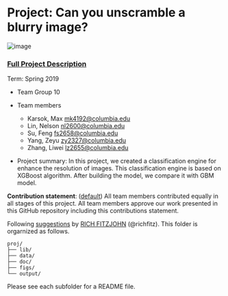 # Project: Can you unscramble a blurry image? 
![image](figs/example.png)

### [Full Project Description](doc/project3_desc.md)

Term: Spring 2019

+ Team Group 10
+ Team members
	+ Karsok, Max mk4192@columbia.edu
	+ Lin, Nelson nl2600@columbia.edu
	+ Su, Feng fs2658@columbia.edu
	+ Yang, Zeyu zy2327@columbia.edu
	+ Zhang, Liwei lz2655@columbia.edu

+ Project summary: In this project, we created a classification engine for enhance the resolution of images. This classification engine is based on XGBoost algorithm. After building the model, we compare it with GBM model.
	
**Contribution statement**: ([default](doc/a_note_on_contributions.md)) All team members contributed equally in all stages of this project. All team members approve our work presented in this GitHub repository including this contributions statement. 

Following [suggestions](http://nicercode.github.io/blog/2013-04-05-projects/) by [RICH FITZJOHN](http://nicercode.github.io/about/#Team) (@richfitz). This folder is orgarnized as follows.

```
proj/
├── lib/
├── data/
├── doc/
├── figs/
└── output/
```

Please see each subfolder for a README file.
